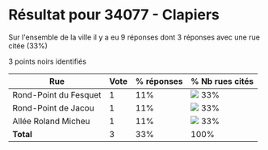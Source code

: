 # Résultat pour 34077 - Clapiers

Sur l'ensemble de la ville il y a eu 9 réponses dont 3 réponses avec une rue citée (33%)

3 points noirs identifiés

| Rue | Vote | % réponses | % Nb rues cités|
|-----|------|------------|----------------|
| Rond-Point du Fesquet | 1 | 11% | <img src="../../img/bar_33.gif" />&nbsp;33%|
| Rond-Point de Jacou | 1 | 11% | <img src="../../img/bar_33.gif" />&nbsp;33%|
| Allée Roland Micheu | 1 | 11% | <img src="../../img/bar_33.gif" />&nbsp;33%|
| **Total** | 3 | 33% | 100%|

